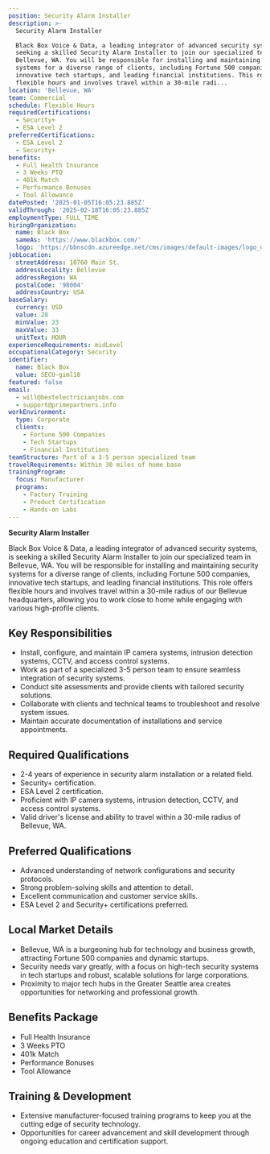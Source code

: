 ```yaml
---
position: Security Alarm Installer
description: >-
  Security Alarm Installer

  Black Box Voice & Data, a leading integrator of advanced security systems, is
  seeking a skilled Security Alarm Installer to join our specialized team in
  Bellevue, WA. You will be responsible for installing and maintaining security
  systems for a diverse range of clients, including Fortune 500 companies,
  innovative tech startups, and leading financial institutions. This role offers
  flexible hours and involves travel within a 30-mile radi...
location: 'Bellevue, WA'
team: Commercial
schedule: Flexible Hours
requiredCertifications:
  - Security+
  - ESA Level 2
preferredCertifications:
  - ESA Level 2
  - Security+
benefits:
  - Full Health Insurance
  - 3 Weeks PTO
  - 401k Match
  - Performance Bonuses
  - Tool Allowance
datePosted: '2025-01-05T16:05:23.885Z'
validThrough: '2025-02-18T16:05:23.885Z'
employmentType: FULL_TIME
hiringOrganization:
  name: Black Box
  sameAs: 'https://www.blackbox.com/'
  logo: 'https://bbnscdn.azureedge.net/cms/images/default-images/logo_dark.png'
jobLocation:
  streetAddress: 10760 Main St.
  addressLocality: Bellevue
  addressRegion: WA
  postalCode: '98004'
  addressCountry: USA
baseSalary:
  currency: USD
  value: 28
  minValue: 23
  maxValue: 33
  unitText: HOUR
experienceRequirements: midLevel
occupationalCategory: Security
identifier:
  name: Black Box
  value: SECU-giml18
featured: false
email:
  - will@bestelectricianjobs.com
  - support@primepartners.info
workEnvironment:
  type: Corporate
  clients:
    - Fortune 500 Companies
    - Tech Startups
    - Financial Institutions
teamStructure: Part of a 3-5 person specialized team
travelRequirements: Within 30 miles of home base
trainingProgram:
  focus: Manufacturer
  programs:
    - Factory Training
    - Product Certification
    - Hands-on Labs
---
```


**Security Alarm Installer**

Black Box Voice & Data, a leading integrator of advanced security systems, is seeking a skilled Security Alarm Installer to join our specialized team in Bellevue, WA. You will be responsible for installing and maintaining security systems for a diverse range of clients, including Fortune 500 companies, innovative tech startups, and leading financial institutions. This role offers flexible hours and involves travel within a 30-mile radius of our Bellevue headquarters, allowing you to work close to home while engaging with various high-profile clients.

## Key Responsibilities
- Install, configure, and maintain IP camera systems, intrusion detection systems, CCTV, and access control systems.
- Work as part of a specialized 3-5 person team to ensure seamless integration of security systems.
- Conduct site assessments and provide clients with tailored security solutions.
- Collaborate with clients and technical teams to troubleshoot and resolve system issues.
- Maintain accurate documentation of installations and service appointments.

## Required Qualifications
- 2-4 years of experience in security alarm installation or a related field.
- Security+ certification.
- ESA Level 2 certification.
- Proficient with IP camera systems, intrusion detection, CCTV, and access control systems.
- Valid driver's license and ability to travel within a 30-mile radius of Bellevue, WA.

## Preferred Qualifications
- Advanced understanding of network configurations and security protocols.
- Strong problem-solving skills and attention to detail.
- Excellent communication and customer service skills.
- ESA Level 2 and Security+ certifications preferred.

## Local Market Details
- Bellevue, WA is a burgeoning hub for technology and business growth, attracting Fortune 500 companies and dynamic startups.
- Security needs vary greatly, with a focus on high-tech security systems in tech startups and robust, scalable solutions for large corporations.
- Proximity to major tech hubs in the Greater Seattle area creates opportunities for networking and professional growth.

## Benefits Package
- Full Health Insurance
- 3 Weeks PTO
- 401k Match
- Performance Bonuses
- Tool Allowance

## Training & Development
- Extensive manufacturer-focused training programs to keep you at the cutting edge of security technology.
- Opportunities for career advancement and skill development through ongoing education and certification support.
